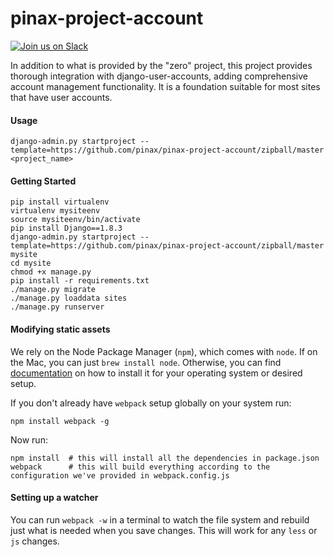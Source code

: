 # pinax-project-account

[![Join us on Slack](http://slack.pinaxproject.com/badge.svg)](http://slack.pinaxproject.com/)

In addition to what is provided by the "zero" project, this project provides
thorough integration with django-user-accounts, adding comprehensive account
management functionality. It is a foundation suitable for most sites that have
user accounts.


#### Usage

```
django-admin.py startproject --template=https://github.com/pinax/pinax-project-account/zipball/master <project_name>
```

#### Getting Started

```
pip install virtualenv
virtualenv mysiteenv
source mysiteenv/bin/activate
pip install Django==1.8.3
django-admin.py startproject --template=https://github.com/pinax/pinax-project-account/zipball/master mysite
cd mysite
chmod +x manage.py
pip install -r requirements.txt
./manage.py migrate
./manage.py loaddata sites
./manage.py runserver
```

#### Modifying static assets

We rely on the Node Package Manager (`npm`), which comes with `node`. If on the
Mac, you can just `brew install node`. Otherwise, you can find [documentation](https://docs.npmjs.com/getting-started/installing-node)
on how to install it for your operating system or desired setup.

If you don't already have `webpack` setup globally on your system run:

```
npm install webpack -g
```

Now run:

```
npm install  # this will install all the dependencies in package.json
webpack      # this will build everything according to the configuration we've provided in webpack.config.js
```

#### Setting up a watcher

You can run `webpack -w` in a terminal to watch the file system and rebuild just
what is needed when you save changes. This will work for any `less` or `js`
changes.
